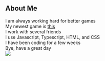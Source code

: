## About Me
I am always working hard for better games <br>
My newest game is [this](https://github.com/Aidensupboiiiiii/Number-guessing-game)<br>
I work with several friends<br>
I use Javascript, Typescript, HTML, and CSS <br>
I have been coding for a few weeks<br>
Bye, have a great day<br>
<img src = "/.rickroll.gif">
